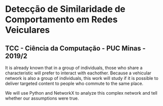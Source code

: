 # Detecção de Similaridade de Comportamento em Redes Veiculares
## TCC - Ciência da Computação - PUC Minas - 2019/2

It is already known that in a group of individuals, those who share a characteristic will prefer to interact with eachother. Because a vehicular network is also a group of individuals, this work will study if it is possible to deliver targeted content to people who commute to the same place.

We will use Python and NetworkX to analyze this complex network and tell whether our assumptions were true.